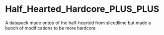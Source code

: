 # Half_Hearted_Hardcore_PLUS_PLUS
A datapack made ontop of the half-hearted from slicedlime but made a bunch of modifications to be more hardcore
